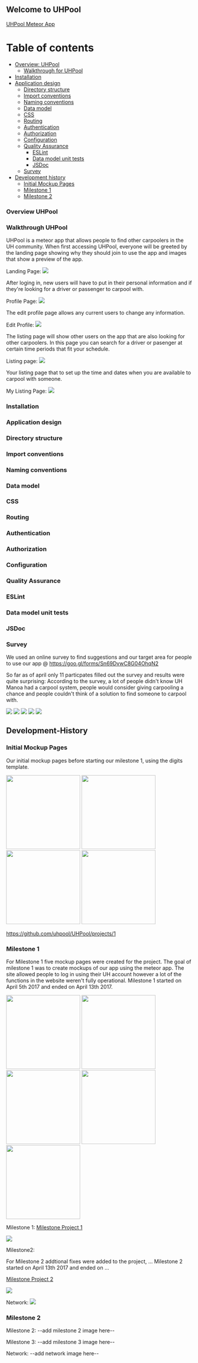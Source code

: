 ## Welcome to UHPool

<a href="http://uhpool.meteorapp.com/"><i class="large github icon"></i>UHPool Meteor App</a>

# Table of contents

* [Overview: UHPool](#overview-uhpool)
  * [Walkthrough for UHPool](#walkthrough-uhpool)
* [Installation](#installation)
* [Application design](#application-design)
  * [Directory structure](#directory-structure)
  * [Import conventions](#import-conventions)
  * [Naming conventions](#naming-conventions)
  * [Data model](#data-model)
  * [CSS](#css)
  * [Routing](#routing)
  * [Authentication](#authentication)
  * [Authorization](#authorization)
  * [Configuration](#configuration)
  * [Quality Assurance](#quality-assurance)
    * [ESLint](#eslint)
    * [Data model unit tests](#data-model-unit-tests)
    * [JSDoc](#JSDoc)
  * [Survey](#survey)
* [Development history](#development-history)
  * [Initial Mockup Pages](#initial-mockup-pages)
  * [Milestone 1](#milestone-1)
  * [Milestone 2](#milestone-2)

### Overview UHPool

### Walkthrough UHPool

UHPool is a meteor app that allows people to find other carpoolers in the UH community. 
When first accessing UHPool, everyone will be greeted by the landing page showing why they should join to use the app and images that show a preview of the app.

Landing Page:
<img class="ui image" src="/images/landings.png">

After loging in, new users will have to put in their personal information and if they're looking for a driver or passenger to carpool with. 

Profile Page:
<img class="ui image" src="/images/profile.png">

The edit profile page allows any current users to change any information.

Edit Profile:
<img class="ui image" src="/images/edit.png">

The listing page will show other users on the app that are also looking for other carpoolers. In this page you can search for a driver or pasenger at certain time periods that fit your schedule. 

Listing page:
<img class="ui image" src="/images/listings.png">

Your listing page that to set up the time and dates when you are available to carpool with someone. 

My Listing Page:
<img class="ui image" src="/images/mylistings.png">

### Installation

### Application design

### Directory structure

### Import conventions

### Naming conventions

### Data model

### CSS

### Routing

### Authentication

### Authorization

### Configuration

### Quality Assurance

### ESLint

### Data model unit tests

### JSDoc

### Survey
We used an online survey to find suggestions and our target area for people to use our app @ https://goo.gl/forms/Sn69DvwC8G04OhqN2

So far as of april only 11 particpates filled out the survey and results were quite surprising:
According to the survey, a lot of people didn't know UH Manoa had a carpool system, people would consider giving carpooling a chance and people couldn't think of a solution to find someone to carpool with.

<img class="ui image" src="../images/pool survey 1.JPG">

<img class="ui image" src="../images/pool survey 2.JPG">

<img class="ui image" src="../images/pool survey 3.JPG">

<img class="ui image" src="../images/pool survey 4.JPG">

<img class="ui image" src="../images/pool survey 5.JPG">

## Development-History

### Initial Mockup Pages

Our initial mockup pages before starting our milestone 1, using the digits template. 

<img width="200px" src="images/landing.png"/>
<img width="200px" src="images/profile-page.png"/>
<img width="200px" src="images/listings-page.png"/>
<img width="200px" src="images/yourListings.png"/>

https://github.com/uhpool/UHPool/projects/1

### Milestone 1

For Milestone 1 five mockup pages were created for the project. The goal of milestone 1 was to create mockups of our app using the meteor app. The site allowed people to log in using their UH account however a lot of the functions in the website weren't fully operational. Milestone 1 started on April 5th 2017 and ended on April 13th 2017. 

<img width="200px" src="images/landings.png"/>
<img width="200px" src="images/profile.png"/>
<img width="200px" src="images/edit.png"/>
<img width="200px" src="images/listings.png"/>
<img width="200px" src="images/mylistings.png"/>

Milestone 1:
<a href="https://github.com/uhpool/UHPool/projects/1"><i class="large github icon"></i>Milestone Project 1</a>

<img class="ui image" src="/images/Milestone1.png">

Milestone2:

For Milestone 2 addtional fixes were added to the project, ...
Milestone 2 started on April 13th 2017 and ended on ...

<a href="https://github.com/uhpool/UHPool/projects/2"><i class="large github icon"></i>Milestone Project 2</a>

<img class="ui image" src="/images/Milestone2.png">

Network:
<img class="ui image" src="/images/Network.png">

### Milestone 2

Milestone 2:
--add milestone 2 image here--

Milestone 3:
--add milestone 3 image here--

Network: 
--add network image here--
